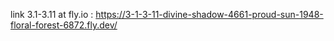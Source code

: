 link 3.1-3.11 at fly.io : https://3-1-3-11-divine-shadow-4661-proud-sun-1948-floral-forest-6872.fly.dev/ 
